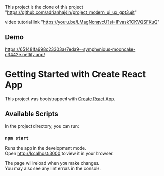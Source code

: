 This project is the clone of this project "https://github.com/adrianhajdin/project_modern_ui_ux_gpt3.git" 

video tutorial link "https://youtu.be/LMagNcngvcU?si=IFvaskTCKVQSFKuQ"

## Demo
https://651481fa998c23303ae7eda9--symphonious-mooncake-c3442e.netlify.app/

# Getting Started with Create React App

This project was bootstrapped with [Create React App](https://github.com/facebook/create-react-app).

## Available Scripts

In the project directory, you can run:

### `npm start`

Runs the app in the development mode.\
Open [http://localhost:3000](http://localhost:3000) to view it in your browser.

The page will reload when you make changes.\
You may also see any lint errors in the console.
